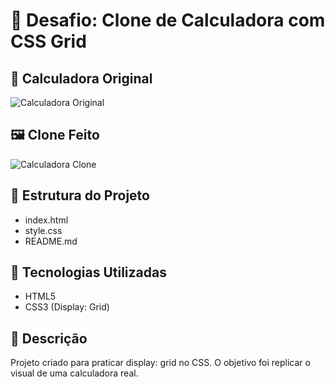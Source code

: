 # 🧩 Desafio: Clone de Calculadora com CSS Grid

## 📸 Calculadora Original
![Calculadora Original](/assets/calculadora-basica-online-1024x576.webp)

## 🖼️ Clone Feito
![Calculadora Clone](/assets/image.png)

## 📄 Estrutura do Projeto
- index.html
- style.css
- README.md

## 🚀 Tecnologias Utilizadas
- HTML5
- CSS3 (Display: Grid)

## 🎯 Descrição
Projeto criado para praticar display: grid no CSS. O objetivo foi replicar o visual de uma calculadora real.

